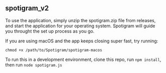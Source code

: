## spotigram_v2

To use the application, simply unzip the spotigram.zip file from releases, and start the application for your operating system. Spotigram will guide you throught the set up process as you go.

If you are using macOS and the app keeps closing super fast, try running: 

`chmod +x /path/to/Spotigram/spotigram-macos`



To run this in a development environment, clone this repo, run `npm install`, then run `node spotigram.js`
